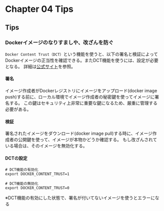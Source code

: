 # Chapter 04 Tips

## Tips

### Dockerイメージのなりすましや、改ざんを防ぐ

`Docker Content Trust（DCT）`という機能を使うと、以下の署名と検証によってDockerイメージの正当性を確認できる。またDCT機能を使うには、設定が必要となる。
詳細は[公式サイト](https://matsuand.github.io/docs.docker.jp.onthefly/engine/security/trust/)を参照。

#### 署名

イメージ作成者がDockerレジストリにイメージをアップロード(docker image push)する前に、ローカル環境でイメージ作成者の秘密鍵を使ってイメージに署名する。
この鍵はセキュリティ上非常に重要な鍵になるため、厳重に管理する必要がある。

#### 検証

署名されたイメージをダウンロード(docker image pull)する時に、イメージ作成者の公開鍵を使って、イメージが本物かどうか確認する。
もし改ざんされている場合は、そのイメージを無効化する。

#### DCTの設定

```shell
# DCT機能の有効化
export DOCKER_CONTENT_TRUST=1

# DCT機能の無効化
export DOCKER_CONTENT_TRUST=0
```

※DCT機能の有効にした状態で、署名が付いてないイメージを使うとエラーになる
